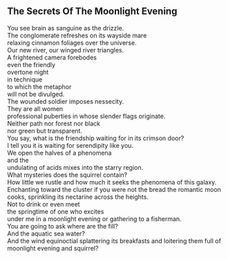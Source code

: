 The Secrets Of The Moonlight Evening
------------------------------------
You see brain as sanguine as the drizzle.  
The conglomerate refreshes on its wayside mare  
relaxing cinnamon foliages over the universe.  
Our new river, our winged river triangles.  
A frightened camera forebodes  
even the friendly  
overtone night  
in technique  
to which the metaphor  
will not be divulged.  
The wounded soldier imposes nessecity.  
They are all women  
professional puberties in whose slender flags originate.  
Neither path nor forest nor black  
nor green but transparent.  
You say, what is the friendship waiting for in its crimson door?  
I tell you it is waiting for serendipity like you.  
We open the halves of a phenomena  
and the  
undulating of acids mixes into the starry region.  
What mysteries does the squirrel contain?  
How little we rustle and how much it seeks the phenomena of this galaxy.  
Enchanting toward the cluster if you were not the bread the romantic moon  
cooks, sprinkling its nectarine across the heights.  
Not to drink or even meet  
the springtime of one who excites  
under me in a moonlight evening or gathering to a fisherman.  
You are going to ask where are the fill?  
And the aquatic sea water?  
And the wind equinoctial splattering its breakfasts and loitering them full of  
moonlight evening and squirrel?  
